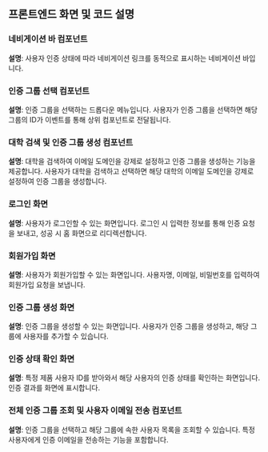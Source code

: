 ## 프론트엔드 화면 및 코드 설명

### 네비게이션 바 컴포넌트
**설명**: 사용자 인증 상태에 따라 네비게이션 링크를 동적으로 표시하는 네비게이션 바입니다.

### 인증 그룹 선택 컴포넌트
**설명**: 인증 그룹을 선택하는 드롭다운 메뉴입니다. 사용자가 인증 그룹을 선택하면 해당 그룹의 ID가 이벤트를 통해 상위 컴포넌트로 전달됩니다.

### 대학 검색 및 인증 그룹 생성 컴포넌트
**설명**: 대학을 검색하여 이메일 도메인을 강제로 설정하고 인증 그룹을 생성하는 기능을 제공합니다. 사용자가 대학을 검색하고 선택하면 해당 대학의 이메일 도메인을 강제로 설정하여 인증 그룹을 생성합니다.

### 로그인 화면
**설명**: 사용자가 로그인할 수 있는 화면입니다. 로그인 시 입력한 정보를 통해 인증 요청을 보내고, 성공 시 홈 화면으로 리디렉션합니다.

### 회원가입 화면
**설명**: 사용자가 회원가입할 수 있는 화면입니다. 사용자명, 이메일, 비밀번호를 입력하여 회원가입 요청을 보냅니다.

### 인증 그룹 생성 화면
**설명**: 인증 그룹을 생성할 수 있는 화면입니다. 사용자가 인증 그룹을 생성하고, 해당 그룹에 사용자를 추가할 수 있습니다.

### 인증 상태 확인 화면
**설명**: 특정 제품 사용자 ID를 받아와서 해당 사용자의 인증 상태를 확인하는 화면입니다. 인증 결과를 화면에 표시합니다.

### 전체 인증 그룹 조회 및 사용자 이메일 전송 컴포넌트
**설명**: 인증 그룹을 선택하고 해당 그룹에 속한 사용자 목록을 조회할 수 있습니다. 특정 사용자에게 인증 이메일을 전송하는 기능을 포함합니다.
